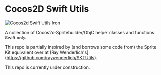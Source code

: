# Cocos2D Swift Utils #

![Cocos2d Swift Utils Icon](http://pontusarmini.com/content/images/2015/06/icon2.png)

A collection of Cocos2d-Spritebuilder/ObjC helper classes and functions. Swift only.

This repo is partially inspired by (and borrows some code from) the Sprite Kit equivalent over at [Ray Wenderlich's] (https://github.com/raywenderlich/SKTUtils).

This repo is currently under construction.